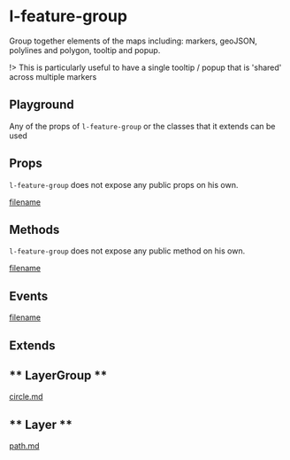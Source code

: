 # l-feature-group

Group together elements of the maps  including: markers, geoJSON, polylines and polygon, tooltip and popup.

!> This is particularly useful to have a single tooltip / popup that is 'shared' across multiple markers

## Playground
Any of the props of `l-feature-group` or the classes that it extends can be used

<vuep template="#control-zoom-example"></vuep>

<script v-pre type="text/x-template" id="control-zoom-example">

<template>
  <l-map style="height: 100%; width: 100%" :zoom="zoom" :center="center" :options="{zoomControl: false}">
    <l-tile-layer :url="url"></l-tile-layer>
    <l-feature-group ref="features">
      <l-popup > <span> Yay I was opened by {{caller}}</span></l-popup>
    </l-feature-group>
    <l-marker :lat-lng="markerLatLng" @click="openPopUp(markerLatLng, 'marker')"></l-marker>
    <l-circle
      :lat-lng="circle.center"
      :radius="circle.radius"
      :color="circle.color"
      @click="openPopUp(circle.center, 'circle')"
    />
  </l-map>
</template>

<script>

Vue.component('l-map', Vue2Leaflet.LMap)
Vue.component('l-tile-layer', Vue2Leaflet.LTileLayer)
Vue.component('l-feature-group', Vue2Leaflet.LFeatureGroup)
Vue.component('l-marker', Vue2Leaflet.LMarker)
Vue.component('l-popup', Vue2Leaflet.LPopup)
Vue.component('l-circle', Vue2Leaflet.LCircle)

export default {
  data () {
    return {
      url: 'http://{s}.tile.osm.org/{z}/{x}/{y}.png',
      zoom: 8,
      center: [47.313220, -1.319482],
      markerLatLng: [47.313220, -1.319482],
      caller: null,
      circle: {
        center: [47.413220, -1.0482],
        radius: 4500,
        color: 'red'
      }
    };
  },
  methods: {
    openPopUp (latLng, caller) {
      this.caller = caller;
      this.$refs.features.mapObject.openPopup(latLng);
    }
  }
}
</script>
</script>

## Props

`l-feature-group` does not expose any public props on his own.

[filename](../props-notice.md ':include')

## Methods

`l-feature-group` does not expose any public method on his own.

[filename](../methods-notice.md ':include')

## Events

[filename](../shared-events.md ':include')

## Extends

<!-- tabs:start -->

## ** LayerGroup **

[circle.md](../../mixins/layer-group.md ':include')

## ** Layer **

[path.md](../../mixins/layer.md ':include')

<!-- tabs:end -->

